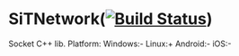 SiTNetwork([![Build Status](https://travis-ci.org/Dzhekson6000/SiTNetwork.svg)](https://travis-ci.org/Dzhekson6000/SiTNetwork))
======

Socket C++ lib.
Platform:
Windows:-
Linux:+
Android:-
iOS:-
